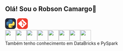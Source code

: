 ## Olá! Sou o Robson Camargo👋

<div sytle="display: flex; align-items: center;">
  <img src="https://github.com/tandpfun/skill-icons/blob/main/icons/Python-Dark.svg",width="35" height="35" />
  <img src="https://github.com/tandpfun/skill-icons/blob/main/icons/Git.svg", width="35" height="35" />
</div>


<div style="display: flex; align-items: center;">
  <img src="https://cdn.jsdelivr.net/gh/devicons/devicon@latest/icons/python/python-original.svg" width="35" height="35" />
  <img src="https://cdn.jsdelivr.net/gh/devicons/devicon@latest/icons/azuresqldatabase/azuresqldatabase-original.svg" width="35" height="35" />          
  <img src="https://github.com/microsoft/PowerBI-Icons/blob/main/SVG/Power-BI.svg" width="35" height="35" />
  <img src="https://github.com/microsoft/PowerBI-Icons/blob/main/SVG/Power-Apps-Colored.svg" width="35" height="35" />
  <img src="https://github.com/microsoft/PowerBI-Icons/blob/main/SVG/Power-Query-Colored.svg" width="35" height="35" />
  <img src="https://github.com/microsoft/PowerBI-Icons/blob/main/SVG/Power-Automate-Colored.svg" width="35" height="35" />
  <img src="https://cdn.jsdelivr.net/gh/devicons/devicon@latest/icons/apacheairflow/apacheairflow-original.svg" width="35" height="35" />        
  <img src="https://cdn.jsdelivr.net/gh/devicons/devicon@latest/icons/git/git-original.svg"  width="35" height="35"/>             
</div>
Também tenho conhecimento em DataBricks e PySpark
